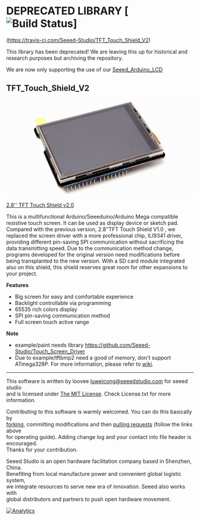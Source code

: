 # DEPRECATED LIBRARY  [![Build Status](https://travis-ci.com/Seeed-Studio/TFT_Touch_Shield_V2.svg?branch=master)]
(https://travis-ci.com/Seeed-Studio/TFT_Touch_Shield_V2)

This library has been deprecated! We are leaving this up for historical and research purposes but archiving the repository.

We are now only supporting the use of our [Seeed_Arduino_LCD](https://github.com/Seeed-Studio/Seeed_Arduino_LCD)

TFT_Touch_Shield_V2
---------------------------------------------------------

![](https://raw.githubusercontent.com/SeeedDocument/TFT_Touch_Shield_V2/master/images/main.jpg)

[2.8'' TFT Touch Shield v2.0](http://wiki.seeedstudio.com/2.8inch_TFT_Touch_Shield_v2.0/)

This is a multifunctional Arduino/Seeeduino/Arduino Mega compatible resistive touch screen. It can be used as display device or sketch pad.
Compared with the previous version, 2.8’’TFT Touch Shield V1.0 , we replaced the screen driver with a more professional chip, ILI9341 driver, 
providing different pin-saving SPI communication without sacrificing the data transmitting speed. Due to the communication method change, 
programs developed for the original version need modifications before being transplanted to the new version. With a SD card module integrated 
also on this shield, this shield reserves great room for other expansions to your project.


**Features**

- Big screen for easy and comfortable experience
- Backlight controllable via programming
- 65535 rich colors display
- SPI pin-saving communication method
- Full screen touch active range

**Note**

- example/paint needs library https://github.com/Seeed-Studio/Touch_Screen_Driver
- Due to example/tftbmp2 need a good of memory, don't support ATmega328P.
For more information, please refer to [wiki](http://wiki.seeedstudio.com/2.8inch_TFT_Touch_Shield_v2.0).

    
----


This software is written by loovee [luweicong@seeedstudio.com](luweicong@seeedstudio.com "luweicong@seeedstudio.com") for seeed studio<br>
and is licensed under [The MIT License](http://opensource.org/licenses/mit-license.php). Check License.txt for more information.<br>

Contributing to this software is warmly welcomed. You can do this basically by<br>
[forking](https://help.github.com/articles/fork-a-repo), committing modifications and then 
[pulling requests](https://help.github.com/articles/using-pull-requests) (follow the links above<br>
for operating guide). Adding change log and your contact into file header is encouraged.<br>
Thanks for your contribution.

Seeed Studio is an open hardware facilitation company based in Shenzhen, China. <br>
Benefiting from local manufacture power and convenient global logistic system, <br>
we integrate resources to serve new era of innovation. Seeed also works with <br>
global distributors and partners to push open hardware movement.<br>

[![Analytics](https://ga-beacon.appspot.com/UA-46589105-3/TFT_Touch_Shield_V2)](https://github.com/igrigorik/ga-beacon)

